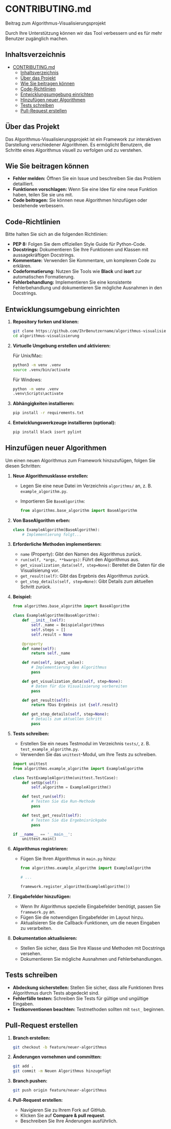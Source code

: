# CONTRIBUTING.md

Beitrag zum Algorithmus-Visualisierungsprojekt

Durch Ihre Unterstützung können wir das Tool verbessern und es für mehr Benutzer zugänglich machen.

## Inhaltsverzeichnis

- [CONTRIBUTING.md](#contributingmd)
  - [Inhaltsverzeichnis](#inhaltsverzeichnis)
  - [Über das Projekt](#über-das-projekt)
  - [Wie Sie beitragen können](#wie-sie-beitragen-können)
  - [Code-Richtlinien](#code-richtlinien)
  - [Entwicklungsumgebung einrichten](#entwicklungsumgebung-einrichten)
  - [Hinzufügen neuer Algorithmen](#hinzufügen-neuer-algorithmen)
  - [Tests schreiben](#tests-schreiben)
  - [Pull-Request erstellen](#pull-request-erstellen)

## Über das Projekt

Das Algorithmus-Visualisierungsprojekt ist ein Framework zur interaktiven Darstellung verschiedener Algorithmen. Es ermöglicht Benutzern, die Schritte eines Algorithmus visuell zu verfolgen und zu verstehen.

## Wie Sie beitragen können

- **Fehler melden:** Öffnen Sie ein Issue und beschreiben Sie das Problem detailliert.
- **Funktionen vorschlagen:** Wenn Sie eine Idee für eine neue Funktion haben, teilen Sie sie uns mit.
- **Code beitragen:** Sie können neue Algorithmen hinzufügen oder bestehende verbessern.

## Code-Richtlinien

Bitte halten Sie sich an die folgenden Richtlinien:

- **PEP 8:** Folgen Sie dem offiziellen Style Guide für Python-Code.
- **Docstrings:** Dokumentieren Sie Ihre Funktionen und Klassen mit aussagekräftigen Docstrings.
- **Kommentare:** Verwenden Sie Kommentare, um komplexen Code zu erklären.
- **Codeformatierung:** Nutzen Sie Tools wie **Black** und **isort** zur automatischen Formatierung.
- **Fehlerbehandlung:** Implementieren Sie eine konsistente Fehlerbehandlung und dokumentieren Sie mögliche Ausnahmen in den Docstrings.

## Entwicklungsumgebung einrichten

1. **Repository forken und klonen:**

   ```bash
   git clone https://github.com/IhrBenutzername/algorithmus-visualisierung.git
   cd algorithmus-visualisierung
   ```

2. **Virtuelle Umgebung erstellen und aktivieren:**

   Für Unix/Mac:

   ```bash
   python3 -m venv .venv
   source .venv/bin/activate
   ```

   Für Windows:

   ```bash
   python -m venv .venv
   .venv\Scripts\activate
   ```

3. **Abhängigkeiten installieren:**

   ```bash
   pip install -r requirements.txt
   ```

4. **Entwicklungswerkzeuge installieren (optional):**

   ```bash
   pip install black isort pylint
   ```

## Hinzufügen neuer Algorithmen

Um einen neuen Algorithmus zum Framework hinzuzufügen, folgen Sie diesen Schritten:

1. **Neue Algorithmusklasse erstellen:**

   - Legen Sie eine neue Datei im Verzeichnis `algorithms/` an, z. B. `example_algorithm.py`.
   - Importieren Sie `BaseAlgorithm`:

     ```python
     from algorithms.base_algorithm import BaseAlgorithm
     ```

2. **Von BaseAlgorithm erben:**

   ```python
   class ExampleAlgorithm(BaseAlgorithm):
       # Implementierung folgt...
   ```

3. **Erforderliche Methoden implementieren:**

   - `name` (Property): Gibt den Namen des Algorithmus zurück.
   - `run(self, *args, **kwargs)`: Führt den Algorithmus aus.
   - `get_visualization_data(self, step=None)`: Bereitet die Daten für die Visualisierung vor.
   - `get_result(self)`: Gibt das Ergebnis des Algorithmus zurück.
   - `get_step_details(self, step=None)`: Gibt Details zum aktuellen Schritt zurück.

4. **Beispiel:**

   ```python
   from algorithms.base_algorithm import BaseAlgorithm

   class ExampleAlgorithm(BaseAlgorithm):
       def __init__(self):
           self._name = Beispielalgorithmus
           self.steps = []
           self.result = None

       @property
       def name(self):
           return self._name

       def run(self, input_value):
           # Implementierung des Algorithmus
           pass

       def get_visualization_data(self, step=None):
           # Daten für die Visualisierung vorbereiten
           pass

       def get_result(self):
           return fDas Ergebnis ist {self.result}

       def get_step_details(self, step=None):
           # Details zum aktuellen Schritt
           pass
   ```

5. **Tests schreiben:**

   - Erstellen Sie ein neues Testmodul im Verzeichnis `tests/`, z. B. `test_example_algorithm.py`.
   - Verwenden Sie das `unittest`-Modul, um Ihre Tests zu schreiben.

   ```python
   import unittest
   from algorithms.example_algorithm import ExampleAlgorithm

   class TestExampleAlgorithm(unittest.TestCase):
       def setUp(self):
           self.algorithm = ExampleAlgorithm()

       def test_run(self):
           # Testen Sie die Run-Methode
           pass

       def test_get_result(self):
           # Testen Sie die Ergebnisrückgabe
           pass

   if __name__ == '__main__':
       unittest.main()
   ```

6. **Algorithmus registrieren:**

   - Fügen Sie Ihren Algorithmus in `main.py` hinzu:

     ```python
     from algorithms.example_algorithm import ExampleAlgorithm

     # ...

     framework.register_algorithm(ExampleAlgorithm())
     ```

7. **Eingabefelder hinzufügen:**

   - Wenn Ihr Algorithmus spezielle Eingabefelder benötigt, passen Sie `framework.py` an.
   - Fügen Sie die notwendigen Eingabefelder im Layout hinzu.
   - Aktualisieren Sie die Callback-Funktionen, um die neuen Eingaben zu verarbeiten.

8. **Dokumentation aktualisieren:**

   - Stellen Sie sicher, dass Sie Ihre Klasse und Methoden mit Docstrings versehen.
   - Dokumentieren Sie mögliche Ausnahmen und Fehlerbehandlungen.

## Tests schreiben

- **Abdeckung sicherstellen:** Stellen Sie sicher, dass alle Funktionen Ihres Algorithmus durch Tests abgedeckt sind.
- **Fehlerfälle testen:** Schreiben Sie Tests für gültige und ungültige Eingaben.
- **Testkonventionen beachten:** Testmethoden sollten mit `test_` beginnen.

## Pull-Request erstellen

1. **Branch erstellen:**

   ```bash
   git checkout -b feature/neuer-algorithmus
   ```

2. **Änderungen vornehmen und committen:**

   ```bash
   git add .
   git commit -m Neuen Algorithmus hinzugefügt
   ```

3. **Branch pushen:**

   ```bash
   git push origin feature/neuer-algorithmus
   ```

4. **Pull-Request erstellen:**

   - Navigieren Sie zu Ihrem Fork auf GitHub.
   - Klicken Sie auf **Compare & pull request**.
   - Beschreiben Sie Ihre Änderungen ausführlich.